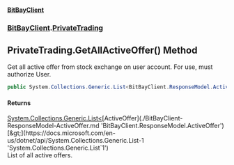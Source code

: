 #### [BitBayClient](./index.md 'index')
### [BitBayClient](./BitBayClient.md 'BitBayClient').[PrivateTrading](./BitBayClient-PrivateTrading.md 'BitBayClient.PrivateTrading')
## PrivateTrading.GetAllActiveOffer() Method
Get all active offer from stock exchange on user account. For use, must authorize User.  
```csharp
public System.Collections.Generic.List<BitBayClient.ResponseModel.ActiveOffer> GetAllActiveOffer();
```
#### Returns
[System.Collections.Generic.List&lt;](https://docs.microsoft.com/en-us/dotnet/api/System.Collections.Generic.List-1 'System.Collections.Generic.List`1')[ActiveOffer](./BitBayClient-ResponseModel-ActiveOffer.md 'BitBayClient.ResponseModel.ActiveOffer')[&gt;](https://docs.microsoft.com/en-us/dotnet/api/System.Collections.Generic.List-1 'System.Collections.Generic.List`1')  
List of all active offers.  
